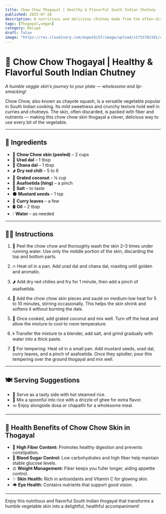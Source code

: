 ```yaml
---
title: Chow Chow Thogayal | Healthy & Flavorful South Indian Chutney
published: 2025-07-28  
description: A nutritious and delicious chutney made from the often-discarded chow chow (chayote) skin, roasted dals, and spices — a perfect tangy and fiber-rich accompaniment to South Indian meals.  
tags: [Thogayal,vegan]  
category: Recipe
draft: false  
image: "https://res.cloudinary.com/dupwt6i5f/image/upload/v1753702101/chow_chow_thogayal.jpg"  
---
```


# 🌿 Chow Chow Thogayal | Healthy & Flavorful South Indian Chutney

*A humble veggie skin’s journey to your plate — wholesome and lip-smacking!*

Chow Chow, also known as chayote squash, is a versatile vegetable popular in South Indian cooking. Its mild sweetness and crunchy texture hold well in curries and chutneys. The skin, often discarded, is packed with fiber and nutrients — making this chow chow skin thogayal a clever, delicious way to use every bit of the vegetable.

---

## 🛒 Ingredients

- 🥒 **Chow Chow skin (peeled)** – 2 cups  
- 🌰 **Urad dal** – 1 tbsp  
- 🌰 **Chana dal** – 1 tbsp  
- 🌶️ **Dry red chili** – 5 to 6  
- 🥥 **Grated coconut** – ¼ cup  
- 🧂 **Asafoetida (hing)** – a pinch  
- 🧂 **Salt** – to taste  
- ⚫ **Mustard seeds** – 1 tsp  
- 🍃 **Curry leaves** – a few  
- 🛢️ **Oil** – 2 tbsp  
- 💧 **Water** – as needed  

---

## 👩‍🍳 Instructions

1. 🧽 Peel the chow chow and thoroughly wash the skin 2–3 times under running water. Use only the middle portion of the skin, discarding the top and bottom parts.  

2. 🔥 Heat oil in a pan. Add urad dal and chana dal, roasting until golden and aromatic.  

3. 🌶️ Add dry red chilies and fry for 1 minute, then add a pinch of asafoetida.  

4. 🍳 Add the chow chow skin pieces and sauté on medium-low heat for 5 to 10 minutes, stirring occasionally. This helps the skin shrink and softens it without burning the dals.  

5. 🥥 Once cooked, add grated coconut and mix well. Turn off the heat and allow the mixture to cool to room temperature.  

6. 🌀 Transfer the mixture to a blender, add salt, and grind gradually with water into a thick paste.  

7. 🍳 For tempering: Heat oil in a small pan. Add mustard seeds, urad dal, curry leaves, and a pinch of asafoetida. Once they splutter, pour this tempering over the ground thogayal and mix well.  

---

## 🍽️ Serving Suggestions

- 🍚 Serve as a tasty side with hot steamed rice.  
- 🧈 Mix a spoonful into rice with a drizzle of ghee for extra flavor.  
- 🫓 Enjoy alongside dosa or chapathi for a wholesome meal.  

---

## 🌟 Health Benefits of Chow Chow Skin in Thogayal

- 💪 **High Fiber Content:** Promotes healthy digestion and prevents constipation.  
- 🔄 **Blood Sugar Control:** Low carbohydrates and high fiber help maintain stable glucose levels.  
- ⚖️ **Weight Management:** Fiber keeps you fuller longer, aiding appetite control.  
- ✨ **Skin Health:** Rich in antioxidants and Vitamin C for glowing skin.  
- 👁️ **Eye Health:** Contains nutrients that support good vision.  

---

Enjoy this nutritious and flavorful South Indian thogayal that transforms a humble vegetable skin into a delightful, healthful accompaniment!  

